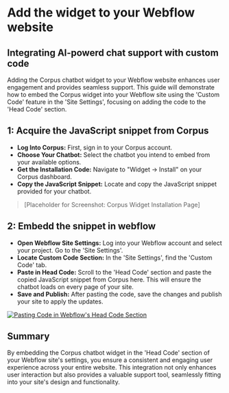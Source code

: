 # Add the widget to your Webflow website
## Integrating AI-powerd chat support with custom code

Adding the Corpus chatbot widget to your Webflow website enhances user engagement and provides seamless support. This guide will demonstrate how to embed the Corpus widget into your Webflow site using the 'Custom Code' feature in the 'Site Settings', focusing on adding the code to the 'Head Code' section.

## 1: Acquire the JavaScript snippet from Corpus

- **Log Into Corpus:** First, sign in to your Corpus account.
- **Choose Your Chatbot:** Select the chatbot you intend to embed from your available options.
- **Get the Installation Code:** Navigate to "Widget → Install" on your Corpus dashboard.
- **Copy the JavaScript Snippet:** Locate and copy the JavaScript snippet provided for your chatbot.

> [Placeholder for Screenshot: Corpus Widget Installation Page]

## 2: Embedd the snippet in webflow

- **Open Webflow Site Settings:** Log into your Webflow account and select your project. Go to the 'Site Settings'.
- **Locate Custom Code Section:** In the 'Site Settings', find the 'Custom Code' tab.
- **Paste in Head Code:** Scroll to the 'Head Code' section and paste the copied JavaScript snippet from Corpus here. This will ensure the chatbot loads on every page of your site.
- **Save and Publish:** After pasting the code, save the changes and publish your site to apply the updates.

[![Pasting Code in Webflow's Head Code Section](../media/add-to-webflow.webp)](https://university.webflow.com/lesson/custom-code-in-the-head-and-body-tags?topics=site-settings)

## Summary

By embedding the Corpus chatbot widget in the 'Head Code' section of your Webflow site's settings, you ensure a consistent and engaging user experience across your entire website. This integration not only enhances user interaction but also provides a valuable support tool, seamlessly fitting into your site's design and functionality.

